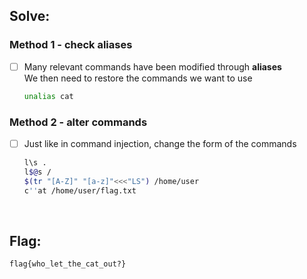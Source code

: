 ## Solve:

### Method 1 - check aliases
- [ ] Many relevant commands have been modified through **aliases** <br/>
  We then need to restore the commands we want to use
  ```bash
  unalias cat 
  ```

### Method 2 - alter commands
- [ ] Just like in command injection, change the form of the commands
  ```bash
  l\s .
  l$@s /
  $(tr "[A-Z]" "[a-z]"<<<"LS") /home/user
  c''at /home/user/flag.txt
  ```

<br/>

## Flag:
`flag{who_let_the_cat_out?}`
